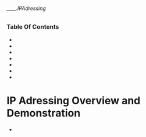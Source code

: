 ###### ____.IPAdressing

<!-- Table Of Contents -->

### Table Of Contents
- [](#)
- [](#)
- [](#)
- [](#)
- [](#)
- [](#)
- [](#)

# IP Adressing Overview and Demonstration
* 